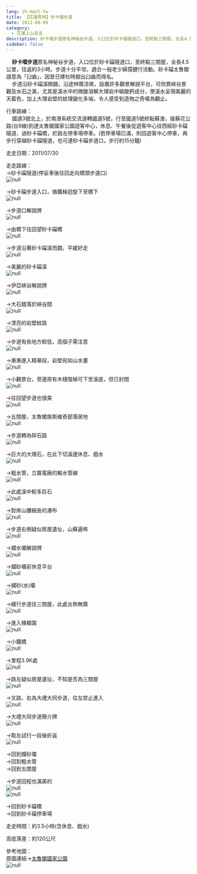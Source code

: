 ```yaml
---
lang: zh-Hant-tw
title: 【花蓮秀林】砂卡噹步道
date: 2011-08-09
category: 
  - 花蓮上山走走
description: 砂卡噹步道原名神秘谷步道，入口位於砂卡礑隧道口，至終點三間屋，全長4.5公里，往返約3小時。步道十分平坦，適合一般老少婦孺健行活動。砂卡礑太魯閣語意為「臼齒」，因昔日建社時掘出臼齒而得名。 步道沿砂卡礑溪開闢，沿途林蔭涼爽，設置許多觀景解說平台，可欣賞峽谷景觀及水石之美，尤其是溪水中的微酸溶解大理岩中碳酸鈣成分，使溪水呈現美麗的天藍色，加上大理岩壁的紋理變化多端，令人感受到造物之奇嘆為觀止。
sidebar: false
---
```


    **砂卡噹步道**原名神秘谷步道，入口位於砂卡礑隧道口，至終點三間屋，全長4.5公里，往返約3小時。步道十分平坦，適合一般老少婦孺健行活動。砂卡礑太魯閣語意為「臼齒」，因昔日建社時掘出臼齒而得名。  
    步道沿砂卡礑溪開闢，沿途林蔭涼爽，設置許多觀景解說平台，可欣賞峽谷景觀及水石之美，尤其是溪水中的微酸溶解大理岩中碳酸鈣成分，使溪水呈現美麗的天藍色，加上大理岩壁的紋理變化多端，令人感受到造物之奇嘆為觀止。

行車路線：  
    國道3號北上，於南港系統交流道轉國道5號，行至國道5號終點蘇澳，接蘇花公路(台9線)到達太魯閣國家公園遊客中心，休息、午餐後從遊客中心往西經砂卡礑隧道、過砂卡礑橋，於路左停車場停車。(若停車場已滿，則回遊客中心停車，再步行穿越砂卡礑隧道，也可達砂卡礑步道口，步行約15分鐘)

走走日期：2011/07/30

走走路線：  
→砂卡礑隧道(停妥車後往回走向橋頭步道口)  
![null](image/194368068_l.jpg)

→砂卡礑步道入口，循鐵梯迴旋下至橋下  
![null](image/194368072_l.jpg)

→步道口解說牌  
![null](image/194368076_l.jpg)

→由橋下往回望砂卡礑橋  
![null](image/194368053_l.jpg)

→步道沿著砂卡礑溪而闢，平緩好走  
![null](image/194368080_l.jpg)

→美麗的砂卡礑溪  
![null](image/194368084_l.jpg)

→伊亞峽谷解說牌  
![null](image/194368089_l.jpg)

→大石錯落於峽谷間  
![null](image/194368093_l.jpg)

→漂亮的岩壁紋路  
![null](image/194368097_l.jpg)

→步道有些地方較低，高個子需注意  
![null](image/194368100_l.jpg)

→漸漸進入精華段，岩壁宛如山水畫  
![null](image/194470565_l.jpg)

→小觀景台，旁邊原有木棧階梯可下至溪底，但已封閉  
![null](image/194368119_l.jpg)

→往回望步道也很美  
![null](image/194368128_l.jpg)

→五間屋，太魯閣族斯維奇部落居地  
![null](image/194368134_l.jpg)

→步道轉為碎石路  
![null](image/194368136_l.jpg)

→巨大的大理石，在此下切溪邊休息、戲水  
![null](image/194368140_l.jpg)

→粗水管，立霧電廠的輸水管線  
![null](image/194368143_l.jpg)

→此處溪中較多巨石  
![null](image/194470563_l.jpg)

→對岸山腰細長的瀑布  
![null](image/194368161_l.jpg)

→步道右側疑似房屋遺址，山蘇遍佈  
![null](image/194368163_l.jpg)

→攔水壩解說牌  
![null](image/194368167_l.jpg)

→攔砂壩前休息平台  
![null](image/194368172_l.jpg)

→攔砂(水)壩  
![null](image/194368181_l.jpg)

→續行步道往三間屋，此處炎熱無蔭  
![null](image/194368183_l.jpg)

→進入檳榔園  
![null](image/194368186_l.jpg)

→小鐵橋  
![null](image/194368193_l.jpg)

→里程3.9K處  
![null](image/194368196_l.jpg)

→路左疑似房屋遺址，不知是否為三間屋  
![null](image/194368202_l.jpg)

→叉路，右為大禮大同步道，往左禁止進入  
![null](image/194368204_l.jpg)

→大禮大同步道簡介牌  
![null](image/194368210_l.jpg)

→取左試行一段後折返  
![null](image/194368214_l.jpg)

→回到攔砂壩  
→回到粗水管  
→回到五間屋

→步道回程也滿美的  
![null](image/194368217_l.jpg)  
![null](image/194368220_l.jpg)[](http://photo.xuite.net/_pic/shiun101/5063728/194368220_l.jpg/redir)

→回到砂卡礑橋  
→回到砂卡礑停車場

走走時間：約3.5小時(含休息、戲水)

高低落差：約120公尺

參考地圖：  
原圖連結→[太魯閣國家公園](http://www.taroko.gov.tw/zhTW/Content.aspx?tm=1&mm=6&sm=1&page=4&id=5#up)  
![null](image/194368294_l.jpg)